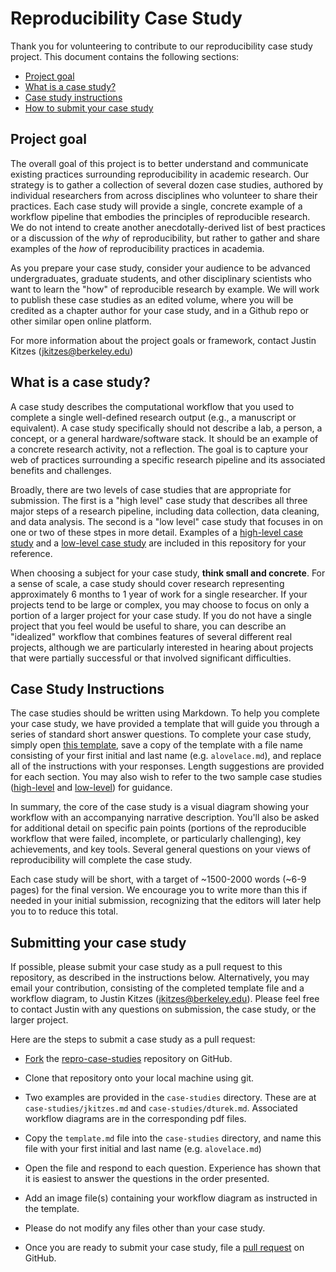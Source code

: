 # Reproducibility Case Study

Thank you for volunteering to contribute to our reproducibility case study project. This document contains the following sections:

- [Project goal](#project-goal)
- [What is a case study?](#what-is-a-case-study)
- [Case study instructions](#case-study-instructions)
- [How to submit your case study](#submitting-your-case-study)

## Project goal

The overall goal of this project is to better understand and communicate existing practices surrounding reproducibility in academic research. Our strategy is to gather a collection of several dozen case studies, authored by individual researchers from across disciplines who volunteer to share their practices. Each case study will provide a single, concrete example of a workflow pipeline that embodies the principles of reproducible research. We do not intend to create another anecdotally-derived list of best practices or a discussion of the _why_ of reproducibility, but rather to gather and share examples of the _how_ of reproducibility practices in academia.

<!-- A case study takes the form of a ~1,500-2,000 word response to a series of short answer quetsions and a flowchart-style diagram, both described in detail below. The initial group of authors reported that a case study took approximately 2-4 hours to prepare. -->

As you prepare your case study, consider your audience to be advanced undergraduates, graduate students, and other disciplinary scientists who want to learn the "how" of reproducible research by example. We will work to publish these case studies as an edited volume, where you will be credited as a chapter author for your case study, and in a Github repo or other similar open online platform.

For more information about the project goals or framework, contact Justin Kitzes (jkitzes@berkeley.edu)

## What is a case study?

A case study describes the computational workflow that you used to complete a single well-defined research output (e.g., a manuscript or equivalent). A case study specifically should not describe a lab, a person, a concept, or a general hardware/software stack. It should be an example of a concrete research activity, not a reflection. The goal is to capture your web of practices surrounding a specific research pipeline and its associated benefits and challenges.

Broadly, there are two levels of case studies that are appropriate for submission. The first is a "high level" case study that describes all three major steps of a research pipeline, including data collection, data cleaning, and data analysis. The second is a "low level" case study that focuses in on one or two of these stpes in more detail. Examples of a [high-level case study](case-studies/jkitzes.md) and a [low-level case study](case-studies/dturek.md) are included in this repository for your reference.

When choosing a subject for your case study, __think small and concrete__. For a sense of scale, a case study should cover research representing approximately 6 months to 1 year of work for a single researcher. If your projects tend to be large or complex, you may choose to focus on only a portion of a larger project for your case study. If you do not have a single project that you feel would be useful to share, you can describe an "idealized" workflow that combines features of several different real projects, although we are particularly interested in hearing about projects that were partially successful or that involved significant difficulties.

## Case Study Instructions

The case studies should be written using Markdown. To help you complete your case study, we have provided a template that will guide you through a series of standard short answer questions. To complete your case study, simply open [this template](https://raw.githubusercontent.com/BIDS/repro-case-studies/master/template.md), save a copy of the template with a file name consisting of your first initial and last name (e.g. ``alovelace.md``), and replace all of the instructions with your responses. Length suggestions are provided for each section. You may also wish to refer to the two sample case studies ([high-level](case-studies/jkitzes.md) and [low-level](case-studies/dturek.md)) for guidance.

In summary, the core of the case study is a visual diagram showing your workflow with an accompanying narrative description. You'll also be asked for additional detail on specific pain points (portions of the reproducible workflow that were failed, incomplete, or particularly challenging), key achievements, and key tools. Several general questions on your views of reproducibility will complete the case study.  

Each case study will be short, with a target of ~1500-2000 words (~6-9 pages) for the final version. We encourage you to write more than this if needed in your initial submission, recognizing that the editors will later help you to to reduce this total.  

## Submitting your case study

If possible, please submit your case study as a pull request to this repository, as described in the instructions below. Alternatively, you may email your contribution, consisting of the completed template file and a workflow diagram, to Justin Kitzes (jkitzes@berkeley.edu). Please feel free to contact Justin with any questions on submission, the case study, or the larger project.

Here are the steps to submit a case study as a pull request:

- [Fork](https://help.github.com/articles/fork-a-repo/) the
  [repro-case-studies](https://github.com/BIDS/repro-case-studies)
  repository on GitHub.

- Clone that repository onto your local machine using git. 

- Two examples are provided in the `case-studies` directory. These are at `case-studies/jkitzes.md` and `case-studies/dturek.md`. Associated workflow diagrams are in the corresponding pdf files.

- Copy the `template.md` file into the `case-studies` directory, and name this file with your first initial and last name (e.g. `alovelace.md`) 

- Open the file and respond to each question. Experience has shown that it is easiest to answer the questions in the order presented.

- Add an image file(s) containing your workflow diagram as instructed in the template.

- Please do not modify any files other than your case study.

- Once you are ready to submit your case study, file a [pull request](https://help.github.com/articles/using-pull-requests/) on GitHub.
